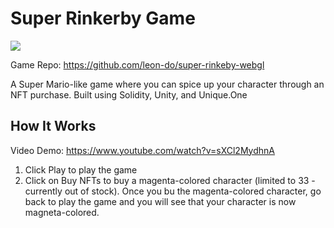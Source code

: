 # Super Rinkerby Game

![](https://user-images.githubusercontent.com/19412160/107607816-4fd79a00-6c08-11eb-92f2-668f07813108.png)

Game Repo: https://github.com/leon-do/super-rinkeby-webgl

A Super Mario-like game where you can spice up your character through an NFT purchase. Built using Solidity, Unity, and Unique.One

## How It Works
Video Demo: https://www.youtube.com/watch?v=sXCl2MydhnA
1. Click Play to play the game
2. Click on Buy NFTs to buy a magenta-colored character (limited to 33 - currently out of stock). Once you bu the magenta-colored character, go back to play the game and you will see that your character is now magneta-colored. 

